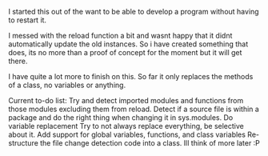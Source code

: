 ﻿I started this out of the want to be able to develop a program without having to restart it.

I messed with the reload function a bit and wasnt happy that it didnt automatically update the old instances.
So i have created something that does, its no more than a proof of concept for the moment but it will get there.

I have quite a lot more to finish on this. So far it only replaces the methods of a class, no variables or anything.

Current to-do list:
	Try and detect imported modules and functions from those modules excluding them from reload.
	Detect if a source file is within a package and do the right thing when changing it in sys.modules.
	Do variable replacement
	Try to not always replace everything, be selective about it.
	Add support for global variables, functions, and class variables
	Re-structure the file change detection code into a class.
	Ill think of more later :P
